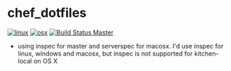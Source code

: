 # chef_dotfiles

[![linux](http://img.shields.io/travis/TaylorMonacelli/chef_dotfiles/master.svg?label=linux&style=flat-square)][linux]
[![osx](http://img.shields.io/travis/TaylorMonacelli/chef_dotfiles/macosx.svg?label=macosx&style=flat-square)][osx]
[![Build Status Master](https://ci.appveyor.com/api/projects/status/github/TaylorMonacelli/chef_dotfiles?svg=true&passingText=windows%20-%20passing&failingText=windows%20-%20failing&pendingText=windows%20-%20pending)][win]

[linux]: https://travis-ci.org/TaylorMonacelli/chef_dotfiles/branches
[osx]: https://travis-ci.org/TaylorMonacelli/chef_dotfiles/branches
[win]: https://ci.appveyor.com/project/TaylorMonacelli/chef-dotfiles

* using inspec for master and serverspec for macosx.  I'd use inspec for linux, windows and macosx, but inspec is not supported for kitchen-local on OS X
